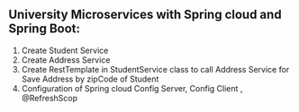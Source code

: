 ## University Microservices with Spring cloud and Spring Boot: #
1. Create Student Service
2. Create Address Service
3. Create RestTemplate in StudentService class to call Address Service for Save Address by zipCode of Student
4. Configuration of Spring cloud Config Server, Config Client , @RefreshScop



